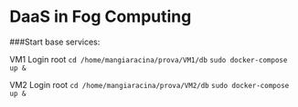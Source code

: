# DaaS in Fog Computing



###Start base services:

VM1
Login root
`cd /home/mangiaracina/prova/VM1/db`
`sudo docker-compose up &`



VM2
Login root
`cd /home/mangiaracina/prova/VM2/db`
`sudo docker-compose up &`



